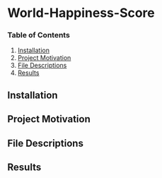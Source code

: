 # World-Happiness-Score



### Table of Contents

1. [Installation](#installation)
2. [Project Motivation](#motivation)
3. [File Descriptions](#files)
4. [Results](#results)

## Installation <a name="installation"></a>


## Project Motivation<a name="motivation"></a>



## File Descriptions <a name="files"></a>


## Results<a name="results"></a>

